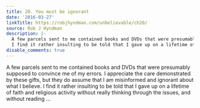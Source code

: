 ```yaml
---
title: 20. You must be ignorant
date: '2016-03-27'
linkTitle: https://robjhyndman.com/unbelievable/ch20/
source: Rob J Hyndman
description: |-
  A few parcels sent to me contained books and DVDs that were presumably supposed to convince me of my errors. I appreciate the care demonstrated by these gifts, but they do assume that I am misinformed and ignorant about what I believe.
  I find it rather insulting to be told that I gave up on a lifetime of faith and religious activity without really thinking through the issues, and without reading ...
disable_comments: true
---
```

A few parcels sent to me contained books and DVDs that were presumably supposed to convince me of my errors. I appreciate the care demonstrated by these gifts, but they do assume that I am misinformed and ignorant about what I believe.
I find it rather insulting to be told that I gave up on a lifetime of faith and religious activity without really thinking through the issues, and without reading ...